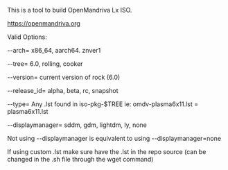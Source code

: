 This is a tool to build OpenMandriva Lx ISO.

https://openmandriva.org

Valid Options:

--arch= x86_64, aarch64. znver1

--tree= 6.0, rolling, cooker

--version= current version of rock (6.0)

--release_id= alpha, beta, rc, snapshot

--type= Any .lst found in iso-pkg-$TREE ie: omdv-plasma6x11.lst = plasma6x11.lst

--displaymanager= sddm, gdm, lightdm, ly, none

Not using --displaymanager is equivalent to using --displaymanager=none

If using custom .lst make sure have the .lst in the repo source (can be changed in the .sh file through the wget command)

